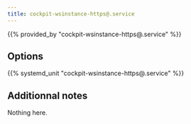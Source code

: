 ```yaml
---
title: cockpit-wsinstance-https@.service
---
```


{{% provided_by "cockpit-wsinstance-https@.service" %}}

## Options

{{% systemd_unit "cockpit-wsinstance-https@.service" %}}

## Additionnal notes

Nothing here.